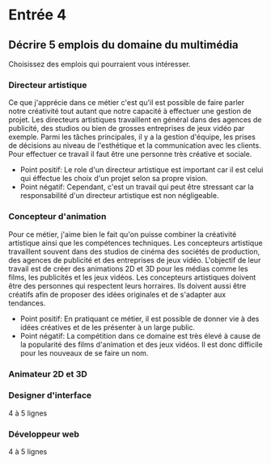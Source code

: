 # Entrée 4
## Décrire 5 emplois du domaine du multimédia
Choisissez des emplois qui pourraient vous intéresser. 

### Directeur artistique
Ce que j'apprécie dans ce métier c'est qu'il est possible de faire parler notre créativité tout autant que notre capacité à effectuer une gestion de projet. Les directeurs artistiques travaillent en général dans des agences de publicité, des studios ou bien de grosses entreprises de jeux vidéo par exemple. Parmi les tâches principales, il y a la gestion d'équipe, les prises de décisions au niveau de l'esthétique et la communication avec les clients. Pour effectuer ce travail il faut être une personne très créative et sociale.

- Point positif: Le role d'un directeur artistique est important car il est celui qui éffectue les choix d'un projet selon sa propre vision.
- Point négatif: Cependant, c'est un travail qui peut être stressant car la responsabilité d'un directeur artistique est non négligeable.

### Concepteur d'animation
Pour ce métier, j'aime bien le fait qu'on puisse combiner la créativité artistique ainsi que les compétences techniques. Les concepteurs artistique travaillent souvent dans des studios de cinéma des sociétés de production, des agences de publicité et des entreprises de jeux vidéo. L'objectif de leur travail est de créer des animations 2D et 3D pour les médias comme les films, les publicités et les jeux vidéos. Les concepteurs artistiques doivent être des personnes qui respectent leurs horraires. Ils doivent aussi être créatifs afin de proposer des idées originales et de s'adapter aux tendances.
- Point positif: En pratiquant ce métier, il est possible de donner vie à des idées créatives et de les présenter à un large public.
- Point négatif: La compétition dans ce domaine est très élevé à cause de la popularité des films d'animation et des jeux vidéos. Il est donc difficile pour les nouveaux de se faire un nom.

### Animateur 2D et 3D


### Designer d'interface
4 à 5 lignes

### Développeur web
4 à 5 lignes



